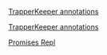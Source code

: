 [TrapperKeeper annotations](https://github.com/DevelopingDavid/TrapperKeeper-api/blob/master/app.js)

[TrapperKeeper annotations](https://github.com/DevelopingDavid/messages/blob/master/server.js)

[Promises Repl](https://repl.it/@LittleD1808/pre-work-mod4)